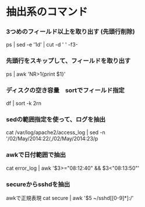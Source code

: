 # 抽出系のコマンド

### 3つめのフィールド以上を取り出す (先頭行削除)
ps | sed -e '1d' | cut -d ' ' -f3-

### 先頭行をスキップして、フィールドを取り出す
ps  | awk  'NR>1{print $1}'

### ディスクの空き容量　sortでフィールド指定　
df | sort -k 2rn

### sedの範囲指定を使って、ログを抽出　
cat /var/log/apache2/access_log | sed -n '/02\/May\/2014:22/,/02\/May\/2014:23/p

### awkで日付範囲で抽出
cat error_log | awk '$3>="08:12:40" && $3<"08:13:50"'

### secureからsshdを抽出
awkで正規表現
cat secure | awk '$5 ~/sshd[[0-9]*]:/'
